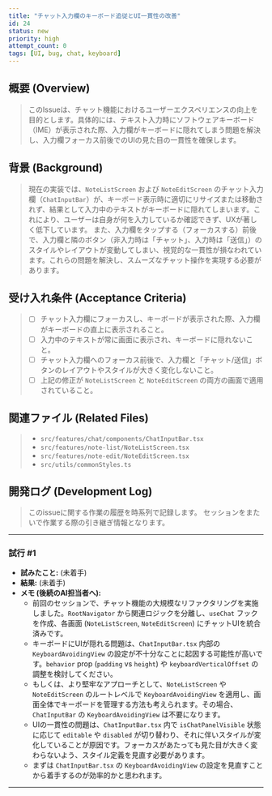 ```yaml
---
title: "チャット入力欄のキーボード追従とUI一貫性の改善"
id: 24
status: new
priority: high
attempt_count: 0
tags: [UI, bug, chat, keyboard]
---
```


## 概要 (Overview)

> このIssueは、チャット機能におけるユーザーエクスペリエンスの向上を目的とします。具体的には、テキスト入力時にソフトウェアキーボード（IME）が表示された際、入力欄がキーボードに隠れてしまう問題を解決し、入力欄フォーカス前後でのUIの見た目の一貫性を確保します。

## 背景 (Background)

> 現在の実装では、`NoteListScreen` および `NoteEditScreen` のチャット入力欄（`ChatInputBar`）が、キーボード表示時に適切にリサイズまたは移動されず、結果として入力中のテキストがキーボードに隠れてしまいます。これにより、ユーザーは自身が何を入力しているか確認できず、UXが著しく低下しています。
> また、入力欄をタップする（フォーカスする）前後で、入力欄と隣のボタン（非入力時は「チャット」、入力時は「送信」）のスタイルやレイアウトが変動してしまい、視覚的な一貫性が損なわれています。これらの問題を解決し、スムーズなチャット操作を実現する必要があります。

## 受け入れ条件 (Acceptance Criteria)

> - [ ] チャット入力欄にフォーカスし、キーボードが表示された際、入力欄がキーボードの直上に表示されること。
> - [ ] 入力中のテキストが常に画面に表示され、キーボードに隠れないこと。
> - [ ] チャット入力欄へのフォーカス前後で、入力欄と「チャット/送信」ボタンのレイアウトやスタイルが大きく変化しないこと。
> - [ ] 上記の修正が `NoteListScreen` と `NoteEditScreen` の両方の画面で適用されていること。

## 関連ファイル (Related Files)

> - `src/features/chat/components/ChatInputBar.tsx`
> - `src/features/note-list/NoteListScreen.tsx`
> - `src/features/note-edit/NoteEditScreen.tsx`
> - `src/utils/commonStyles.ts`

## 開発ログ (Development Log)

> このissueに関する作業の履歴を時系列で記録します。
> セッションをまたいで作業する際の引き継ぎ情報となります。

---
### 試行 #1

- **試みたこと:** (未着手)
- **結果:** (未着手)
- **メモ (後続のAI担当者へ):**
    - 前回のセッションで、チャット機能の大規模なリファクタリングを実施しました。`RootNavigator` から関連ロジックを分離し、`useChat` フックを作成、各画面 (`NoteListScreen`, `NoteEditScreen`) にチャットUIを統合済みです。
    - キーボードにUIが隠れる問題は、`ChatInputBar.tsx` 内部の `KeyboardAvoidingView` の設定が不十分なことに起因する可能性が高いです。`behavior` prop (`padding` vs `height`) や `keyboardVerticalOffset` の調整を検討してください。
    - もしくは、より堅牢なアプローチとして、`NoteListScreen` や `NoteEditScreen` のルートレベルで `KeyboardAvoidingView` を適用し、画面全体でキーボードを管理する方法も考えられます。その場合、`ChatInputBar` の `KeyboardAvoidingView` は不要になります。
    - UIの一貫性の問題は、`ChatInputBar.tsx` 内で `isChatPanelVisible` 状態に応じて `editable` や `disabled` が切り替わり、それに伴いスタイルが変化していることが原因です。フォーカスがあたっても見た目が大きく変わらないよう、スタイル定義を見直す必要があります。
    - まずは `ChatInputBar.tsx` の `KeyboardAvoidingView` の設定を見直すことから着手するのが効率的かと思われます。

---
